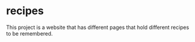 # recipes
This project is a website that has different pages that hold
different recipes to be remembered.